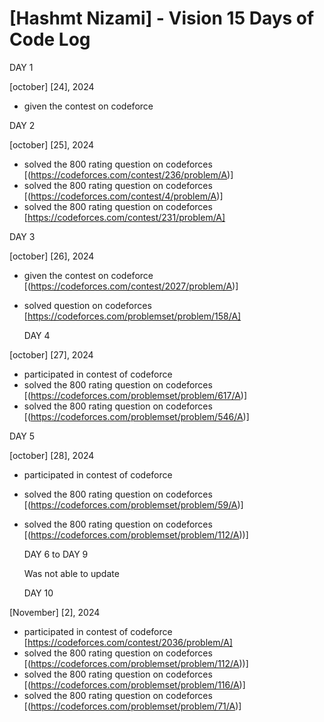 # [Hashmt Nizami] - Vision 15 Days of Code Log

DAY 1
 
[october] [24], 2024

- given the contest on codeforce

 DAY 2
  
[october] [25], 2024

- solved the 800 rating question on codeforces
  [(https://codeforces.com/contest/236/problem/A)]
- solved the 800 rating question on codeforces
  [(https://codeforces.com/contest/4/problem/A)]
- solved the 800 rating question on codeforces
  [https://codeforces.com/contest/231/problem/A]

 DAY 3
  
[october] [26], 2024

- given the contest on codeforce
  [(https://codeforces.com/contest/2027/problem/A)]
- solved question on codeforces
  [https://codeforces.com/problemset/problem/158/A]

  DAY 4
  
[october] [27], 2024

- participated in contest of codeforce
- solved the 800 rating question on codeforces
  [(https://codeforces.com/problemset/problem/617/A)]
- solved the 800 rating question on codeforces
  [(https://codeforces.com/problemset/problem/546/A)]

 DAY 5
  
[october] [28], 2024

- participated in contest of codeforce
- solved the 800 rating question on codeforces
  [(https://codeforces.com/problemset/problem/59/A)]
- solved the 800 rating question on codeforces
  [(https://codeforces.com/problemset/problem/112/A))]

  DAY 6 to DAY 9
  
  Was not able to update

   DAY 10
  
[November] [2], 2024

- participated in contest of codeforce
  [https://codeforces.com/contest/2036/problem/A]
- solved the 800 rating question on codeforces
  [(https://codeforces.com/problemset/problem/112/A))]
- solved the 800 rating question on codeforces
  [(https://codeforces.com/problemset/problem/116/A)]
- solved the 800 rating question on codeforces
  [(https://codeforces.com/problemset/problem/71/A)]




